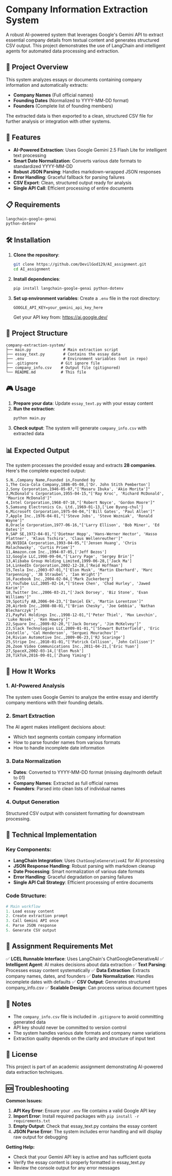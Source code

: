 # Company Information Extraction System

A robust AI-powered system that leverages Google's Gemini API to extract essential company details from textual content and generates structured CSV output. This project demonstrates the use of LangChain and intelligent agents for automated data processing and extraction.

## 🎯 Project Overview

This system analyzes essays or documents containing company information and automatically extracts:

- **Company Names** (Full official names)
- **Founding Dates** (Normalized to YYYY-MM-DD format)
- **Founders** (Complete list of founding members)

The extracted data is then exported to a clean, structured CSV file for further analysis or integration with other systems.

## 🚀 Features

- **AI-Powered Extraction**: Uses Google Gemini 2.5 Flash Lite for intelligent text processing
- **Smart Date Normalization**: Converts various date formats to standardized YYYY-MM-DD
- **Robust JSON Parsing**: Handles markdown-wrapped JSON responses
- **Error Handling**: Graceful fallback for parsing failures
- **CSV Export**: Clean, structured output ready for analysis
- **Single API Call**: Efficient processing of entire documents

## 📋 Requirements

```
langchain-google-genai
python-dotenv
```

## 🛠️ Installation

1. **Clone the repository**:

   ```bash
   git clone https://github.com/DevilGod129/AI_assignment.git
   cd AI_assignment
   ```

2. **Install dependencies**:

   ```bash
   pip install langchain-google-genai python-dotenv
   ```

3. **Set up environment variables**:
   Create a `.env` file in the root directory:

   ```
   GOOGLE_API_KEY=your_gemini_api_key_here
   ```

   Get your API key from: https://ai.google.dev/

## 📁 Project Structure

```
company-extraction-system/
├── main.py              # Main extraction script
├── essay_text.py        # Contains the essay data
├── .env                 # Environment variables (not in repo)
├── .gitignore          # Git ignore file
├── company_info.csv    # Output file (gitignored)
└── README.md           # This file
```

## 🎮 Usage

1. **Prepare your data**: Update `essay_text.py` with your essay content
2. **Run the extraction**:
   ```bash
   python main.py
   ```
3. **Check output**: The system will generate `company_info.csv` with extracted data

## 📊 Expected Output

The system processes the provided essay and extracts **28 companies**. Here's the complete expected output:

```csv
S.N.,Company Name,Founded in,Founded by
1,The Coca-Cola Company,1886-05-08,['Dr. John Stith Pemberton']
2,Sony Corporation,1946-05-07,"['Masaru Ibuka', 'Akio Morita']"
3,McDonald's Corporation,1955-04-15,"['Ray Kroc', 'Richard McDonald', 'Maurice McDonald']"
4,Intel Corporation,1968-07-18,"['Robert Noyce', 'Gordon Moore']"
5,Samsung Electronics Co. Ltd.,1969-01-13,['Lee Byung-chul']
6,Microsoft Corporation,1975-04-04,"['Bill Gates', 'Paul Allen']"
7,Apple Inc.,1976-04-01,"['Steve Jobs', 'Steve Wozniak', 'Ronald Wayne']"
8,Oracle Corporation,1977-06-16,"['Larry Ellison', 'Bob Miner', 'Ed Oates']"
9,SAP SE,1972-04-01,"['Dietmar Hopp', 'Hans-Werner Hector', 'Hasso Plattner', 'Klaus Tschira', 'Claus Wellenreuther']"
10,NVIDIA Corporation,1993-04-05,"['Jensen Huang', 'Chris Malachowsky', 'Curtis Priem']"
11,Amazon.com Inc.,1994-07-05,['Jeff Bezos']
12,Google LLC,1998-09-04,"['Larry Page', 'Sergey Brin']"
13,Alibaba Group Holding Limited,1999-06-28,['Jack Ma']
14,LinkedIn Corporation,2002-12-28,['Reid Hoffman']
15,Tesla Inc.,2003-07-01,"['Elon Musk', 'Martin Eberhard', 'Marc Tarpenning', 'JB Straubel', 'Ian Wright']"
16,Facebook Inc.,2004-02-04,['Mark Zuckerberg']
17,YouTube LLC,2005-02-14,"['Steve Chen', 'Chad Hurley', 'Jawed Karim']"
18,Twitter Inc.,2006-03-21,"['Jack Dorsey', 'Biz Stone', 'Evan Williams']"
19,Spotify AB,2006-04-23,"['Daniel Ek', 'Martin Lorentzon']"
20,Airbnb Inc.,2008-08-01,"['Brian Chesky', 'Joe Gebbia', 'Nathan Blecharczyk']"
21,PayPal Holdings Inc.,1998-12-01,"['Peter Thiel', 'Max Levchin', 'Luke Nosek', 'Ken Howery']"
22,Square Inc.,2009-02-20,"['Jack Dorsey', 'Jim McKelvey']"
23,Slack Technologies LLC,2009-01-01,"['Stewart Butterfield', 'Eric Costello', 'Cal Henderson', 'Serguei Mourachov']"
24,Rivian Automotive Inc.,2009-06-23,['RJ Scaringe']
25,Stripe Inc.,2010-01-01,"['Patrick Collison', 'John Collison']"
26,Zoom Video Communications Inc.,2011-04-21,['Eric Yuan']
27,SpaceX,2002-03-14,['Elon Musk']
28,TikTok,2016-09-01,['Zhang Yiming']
```

## 🧠 How It Works

### 1. **AI-Powered Analysis**

The system uses Google Gemini to analyze the entire essay and identify company mentions with their founding details.

### 2. **Smart Extraction**

The AI agent makes intelligent decisions about:

- Which text segments contain company information
- How to parse founder names from various formats
- How to handle incomplete date information

### 3. **Data Normalization**

- **Dates**: Converted to YYYY-MM-DD format (missing day/month default to 01)
- **Company Names**: Extracted as full official names
- **Founders**: Parsed into clean lists of individual names

### 4. **Output Generation**

Structured CSV output with consistent formatting for downstream processing.

## 🔧 Technical Implementation

### Key Components:

- **LangChain Integration**: Uses `ChatGoogleGenerativeAI` for AI processing
- **JSON Response Handling**: Robust parsing with markdown cleanup
- **Date Processing**: Smart normalization of various date formats
- **Error Handling**: Graceful degradation on parsing failures
- **Single API Call Strategy**: Efficient processing of entire documents

### Code Structure:

```python
# Main workflow
1. Load essay content
2. Create extraction prompt
3. Call Gemini API once
4. Parse JSON response
5. Generate CSV output
```

## 🎯 Assignment Requirements Met

✅ **LCEL Runnable Interface**: Uses LangChain's ChatGoogleGenerativeAI
✅ **Intelligent Agent**: AI makes decisions about data extraction
✅ **Text Parsing**: Processes essay content systematically
✅ **Data Extraction**: Extracts company names, dates, and founders
✅ **Date Normalization**: Handles incomplete dates with defaults
✅ **CSV Output**: Generates structured company_info.csv
✅ **Scalable Design**: Can process various document types

## 🚨 Notes

- The `company_info.csv` file is included in `.gitignore` to avoid committing generated data
- API key should never be committed to version control
- The system handles various date formats and company name variations
- Extraction quality depends on the clarity and structure of input text

## 📄 License

This project is part of an academic assignment demonstrating AI-powered data extraction techniques.

## 🆘 Troubleshooting

**Common Issues:**

1. **API Key Error**: Ensure your `.env` file contains a valid Google API key
2. **Import Error**: Install required packages with `pip install -r requirements.txt`
3. **Empty Output**: Check that essay_text.py contains the essay content
4. **JSON Parse Error**: The system includes error handling and will display raw output for debugging

**Getting Help:**

- Check that your Gemini API key is active and has sufficient quota
- Verify the essay content is properly formatted in essay_text.py
- Review the console output for any error messages
